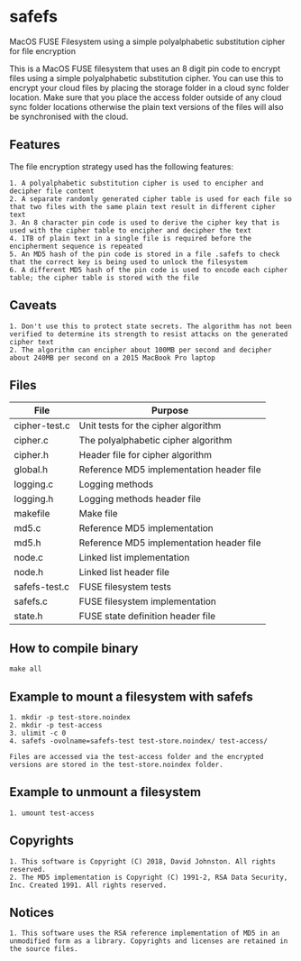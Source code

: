 # safefs 
MacOS FUSE Filesystem using a simple polyalphabetic substitution cipher for file encryption

This is a MacOS FUSE filesystem that uses an 8 digit pin code to encrypt files using a simple polyalphabetic substitution cipher.
You can use this to encrypt your cloud files by placing the storage folder in a cloud sync folder location.
Make sure that you place the access folder outside of any cloud sync folder locations otherwise the plain text versions of the files will also be synchronised with the cloud.

## Features

The file encryption strategy used has the following features:

	1. A polyalphabetic substitution cipher is used to encipher and decipher file content
	2. A separate randomly generated cipher table is used for each file so that two files with the same plain text result in different cipher text
	3. An 8 character pin code is used to derive the cipher key that is used with the cipher table to encipher and decipher the text
	4. 1TB of plain text in a single file is required before the encipherment sequence is repeated
	5. An MD5 hash of the pin code is stored in a file .safefs to check that the correct key is being used to unlock the filesystem
	6. A different MD5 hash of the pin code is used to encode each cipher table; the cipher table is stored with the file

## Caveats

	1. Don't use this to protect state secrets. The algorithm has not been verified to determine its strength to resist attacks on the generated cipher text
	2. The algorithm can encipher about 100MB per second and decipher about 240MB per second on a 2015 MacBook Pro laptop

## Files

| File          | Purpose                                  |
| ------------  | ---------------------------------------- |
| cipher-test.c | Unit tests for the cipher algorithm      |
| cipher.c      | The polyalphabetic cipher algorithm      |
| cipher.h      | Header file for cipher algorithm         |
| global.h      | Reference MD5 implementation header file |
| logging.c     | Logging methods                          |
| logging.h     | Logging methods header file              |
| makefile      | Make file                                |
| md5.c         | Reference MD5 implementation             |
| md5.h         | Reference MD5 implementation header file |
| node.c        | Linked list implementation               |
| node.h        | Linked list header file                  |
| safefs-test.c | FUSE filesystem tests                    |
| safefs.c      | FUSE filesystem implementation           |
| state.h       | FUSE state definition header file        |

## How to compile binary

	make all

## Example to mount a filesystem with safefs

	1. mkdir -p test-store.noindex
	2. mkdir -p test-access
	3. ulimit -c 0
	4. safefs -ovolname=safefs-test test-store.noindex/ test-access/

	Files are accessed via the test-access folder and the encrypted versions are stored in the test-store.noindex folder.

## Example to unmount a filesystem

	1. umount test-access

## Copyrights

	1. This software is Copyright (C) 2018, David Johnston. All rights reserved.
	2. The MD5 implementation is Copyright (C) 1991-2, RSA Data Security, Inc. Created 1991. All rights reserved.

## Notices

	1. This software uses the RSA reference implementation of MD5 in an unmodified form as a library. Copyrights and licenses are retained in the source files.

